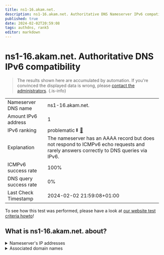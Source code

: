 ```yaml
---
title: ns1-16.akam.net.
description: ns1-16.akam.net. Authoritative DNS Nameserver IPv6 compatibility
published: true
date: 2024-02-02T20:59:08
tags: authdns, rank5
editor: markdown
---
```


# ns1-16.akam.net. Authoritative DNS IPv6 compatibility

> The results shown here are accumulated by automation. If you're convinced the displayed data is wrong, please [contact the administrators](/howto/chat). 
{.is-info}




|   |   |
| - | - |
| Nameserver DNS name | ns1-16.akam.net.
| Amount IPv6 address | 1
| IPv6 ranking | problematic :arrow_double_down: [🔗](/howto/ranking) |
| Explanation | The nameserver has an AAAA record but does not respond to ICMPv6 echo requests and rarely answers correctly to DNS queries via IPv6. |
| ICMPv6 success rate | 100%|
| DNS query success rate | 0% |
| Last Check Timestamp | 2024-02-02 21:59:08+01:00 |

To see how this test was performed, please have a look at [our website test criteria howto](/howto/testcriteria/authdns)!


## What is ns1-16.akam.net. about?




<details>
<summary>Nameserver's IP addresses</summary>

2600:1401:2::10

</details>



<details>
<summary>Associated domain names</summary>

www.scotiabank.com

</details>
